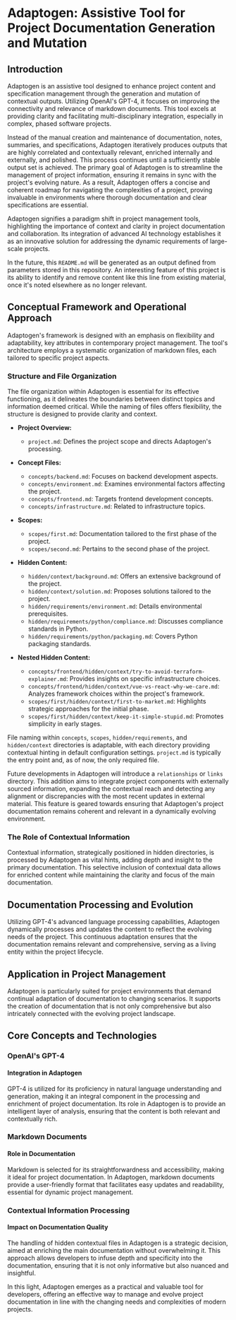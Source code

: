 # Adaptogen: Assistive Tool for Project Documentation Generation and Mutation

## Introduction

Adaptogen is an assistive tool designed to enhance project content and specification management through the generation
and mutation of contextual outputs. Utilizing OpenAI's GPT-4, it focuses on improving the connectivity and relevance of
markdown documents. This tool excels at providing clarity and facilitating multi-disciplinary integration, especially in
complex, phased software projects.

Instead of the manual creation and maintenance of documentation, notes, summaries, and specifications, Adaptogen
iteratively produces outputs that are highly correlated and contextually relevant, enriched internally and externally,
and polished. This process continues until a sufficiently stable output set is achieved. The primary goal of Adaptogen
is to streamline the management of project information, ensuring it remains in sync with the project's evolving nature.
As a result, Adaptogen offers a concise and coherent roadmap for navigating the complexities of a project, proving
invaluable in environments where thorough documentation and clear specifications are essential.

Adaptogen signifies a paradigm shift in project management tools, highlighting the importance of context and clarity in
project documentation and collaboration. Its integration of advanced AI technology establishes it as an innovative
solution for addressing the dynamic requirements of large-scale projects.

In the future, this `README.md` will be generated as an output defined from parameters stored in this repository. An
interesting feature of this project is its ability to identify and remove content like this line from existing material,
once it's noted elsewhere as no longer relevant.

## Conceptual Framework and Operational Approach

Adaptogen's framework is designed with an emphasis on flexibility and adaptability, key attributes in contemporary
project management. The tool's architecture employs a systematic organization of markdown files, each tailored to
specific project aspects.

### Structure and File Organization

The file organization within Adaptogen is essential for its effective functioning, as it delineates the boundaries
between distinct topics and information deemed critical. While the naming of files offers flexibility, the structure is
designed to provide clarity and context.

- **Project Overview:**

  - `project.md`: Defines the project scope and directs Adaptogen's processing.

- **Concept Files:**

  - `concepts/backend.md`: Focuses on backend development aspects.
  - `concepts/environment.md`: Examines environmental factors affecting the project.
  - `concepts/frontend.md`: Targets frontend development concepts.
  - `concepts/infrastructure.md`: Related to infrastructure topics.

- **Scopes:**

  - `scopes/first.md`: Documentation tailored to the first phase of the project.
  - `scopes/second.md`: Pertains to the second phase of the project.

- **Hidden Content:**

  - `hidden/context/background.md`: Offers an extensive background of the project.
  - `hidden/context/solution.md`: Proposes solutions tailored to the project.
  - `hidden/requirements/environment.md`: Details environmental prerequisites.
  - `hidden/requirements/python/compliance.md`: Discusses compliance standards in Python.
  - `hidden/requirements/python/packaging.md`: Covers Python packaging standards.

- **Nested Hidden Content:**
  - `concepts/frontend/hidden/context/try-to-avoid-terraform-explainer.md`: Provides insights on specific infrastructure
    choices.
  - `concepts/frontend/hidden/context/vue-vs-react-why-we-care.md`: Analyzes framework choices within the project's
    framework.
  - `scopes/first/hidden/context/first-to-market.md`: Highlights strategic approaches for the initial phase.
  - `scopes/first/hidden/context/keep-it-simple-stupid.md`: Promotes simplicity in early stages.

File naming within `concepts`, `scopes`, `hidden/requirements`, and `hidden/context` directories is adaptable, with each
directory providing contextual hinting in default configuration settings. `project.md` is typically the entry point and,
as of now, the only required file.

Future developments in Adaptogen will introduce a `relationships` or `links` directory. This addition aims to integrate
project components with externally sourced information, expanding the contextual reach and detecting any alignment or
discrepancies with the most recent updates in external material. This feature is geared towards ensuring that
Adaptogen's project documentation remains coherent and relevant in a dynamically evolving environment.

### The Role of Contextual Information

Contextual information, strategically positioned in hidden directories, is processed by Adaptogen as vital hints, adding
depth and insight to the primary documentation. This selective inclusion of contextual data allows for enriched content
while maintaining the clarity and focus of the main documentation.

## Documentation Processing and Evolution

Utilizing GPT-4's advanced language processing capabilities, Adaptogen dynamically processes and updates the content to
reflect the evolving needs of the project. This continuous adaptation ensures that the documentation remains relevant
and comprehensive, serving as a living entity within the project lifecycle.

## Application in Project Management

Adaptogen is particularly suited for project environments that demand continual adaptation of documentation to changing
scenarios. It supports the creation of documentation that is not only comprehensive but also intricately connected with
the evolving project landscape.

## Core Concepts and Technologies

### OpenAI's GPT-4

#### Integration in Adaptogen

GPT-4 is utilized for its proficiency in natural language understanding and generation, making it an integral component
in the processing and enrichment of project documentation. Its role in Adaptogen is to provide an intelligent layer of
analysis, ensuring that the content is both relevant and contextually rich.

### Markdown Documents

#### Role in Documentation

Markdown is selected for its straightforwardness and accessibility, making it ideal for project documentation. In
Adaptogen, markdown documents provide a user-friendly format that facilitates easy updates and readability, essential
for dynamic project management.

### Contextual Information Processing

#### Impact on Documentation Quality

The handling of hidden contextual files in Adaptogen is a strategic decision, aimed at enriching the main documentation
without overwhelming it. This approach allows developers to infuse depth and specificity into the documentation,
ensuring that it is not only informative but also nuanced and insightful.

In this light, Adaptogen emerges as a practical and valuable tool for developers, offering an effective way to manage
and evolve project documentation in line with the changing needs and complexities of modern projects.
